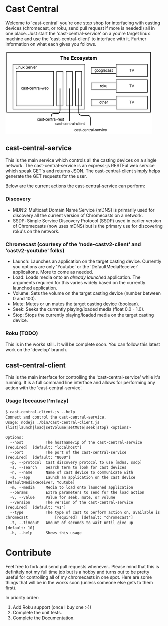 # Cast Central
Welcome to 'cast-central' you're one stop shop for interfacing with casting devices (chromecast, or roku, send pull request if more is needed!) all in one place.  Just start the 'cast-central-service' on a you're target linux machine and use the 'cast-central-client' to interface with it.  Further information on what each gives you follows.

![the_ecosystem](https://raw.githubusercontent.com/cast-central/cast-central/wiki_stuff/images/the_ecosystem.png)

## cast-central-service
This is the main service which controls all the casting devices on a single network.  The cast-central-service is an express-js RESTFul web service which speak GET's and returns JSON.  The cast-central-client simply helps generate the GET requests for the user.

Below are the current actions the cast-central-service can perform:
### Discovery
- MDNS: Multicast Domain Name Service (mDNS) is primarily used for discovery all the current version of Chromecasts on a network.
- SSDP: Simple Service Discovery Protocol (SSDP) used in earlier version of Chromecasts (now uses mDNS) but is the primary use for discovering roku's on the network.

### Chromecast (courtesy of the 'node-castv2-client' and 'castv2-youtube' folks)
- Launch: Launches an application on the target casting device.  Currently you options are only 'Youtube' or the 'DefaultMediaReceiver' applicaitons.  More to come as needed.
- Load: Loads media onto an *already launched* application.  The arguments required for this varies widely based on the currently launched application.
- Volume: Sets the volume on the target casting device (number between 0 and 100).
- Mute: Mutes or un mutes the target casting device (boolean).
- Seek: Seeks the currently playing/loaded media (float 0.0 - 1.0).
- Stop: Stops the currently playing/loaded media on the target casting device.

### Roku (TODO)
This is in the works still.. It will be complete soon.  You can follow this latest work on the 'develop' branch.

## cast-central-client
This is the main interface for controlling the 'cast-central-service' while it's running.  It is a full command line interface and allows for performing any action with the 'cast-central-service'.

### Usage (because I'm lazy)
```
$ cast-central-client.js --help
Connect and control the cast-central-service.
Usage: nodejs ./bin/cast-central-client.js {list|launch|load|setVolume|setMute|seek|stop} <options>

Options:
  --host          The hostname/ip of the cast-central-service                               [required]  [default: "localhost"]
  --port          The port of the cast-central-service                                      [required]  [default: "8000"]
  -p, --protocol  Cast discovery protocol to use [mdns, ssdp]                             
  -s, --search    Search term to look for cast devices                                    
  -n, --name      Name of cast device to communicate with                                 
  -a, --app       Launch an application on the cast device [DefaultMediaReceiver, Youtube]
  -m, --media     Media to load onto launched application                                 
  --params        Extra parameters to send for the load action                            
  -v, --value     Value for seek, mute, or volume                                         
  --version       The version of the cast-central-service                                   [required]  [default: "v1"]
  --type          The type of cast to perform action on, available is chromecast            [required]  [default: "chromecast"]
  -t, --timeout   Amount of seconds to wait until give up                                   [default: 10]
  -h, --help      Shows this usage                                                        
```

# Contribute
Feel free to fork and send pull requests whenever.. Please mind that this is definitely not my full time job but is a hobby and turns out to be pretty useful for controlling all of my chromecasts in one spot.  Here are some things that will be in the works soon (unless someone else gets to them first).

In priority order:
1. Add Roku support (once I buy one :-))
2. Complete the unit tests.
3. Complete the Documentation.
